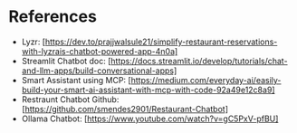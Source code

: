 # References

- Lyzr: [https://dev.to/prajjwalsule21/simplify-restaurant-reservations-with-lyzrais-chatbot-powered-app-4n0a]
- Streamlit Chatbot doc: [https://docs.streamlit.io/develop/tutorials/chat-and-llm-apps/build-conversational-apps]
- Smart Assistant using MCP: [https://medium.com/everyday-ai/easily-build-your-smart-ai-assistant-with-mcp-with-code-92a49e12c8a9]
- Restraunt Chatbot Github: [https://github.com/smendes2901/Restaurant-Chatbot]
- Ollama Chatbot: [https://www.youtube.com/watch?v=gC5PxV-pfBU]
